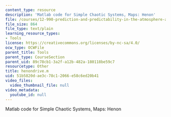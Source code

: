 ```yaml
---
content_type: resource
description: 'Matlab code for Simple Chaotic Systems, Maps: Henon'
file: /courses/12-990-prediction-and-predictability-in-the-atmosphere-and-oceans-spring-2003/51b5820dae3c78c12066e58c6ed20b41_henondrive.m
file_size: 864
file_type: text/plain
learning_resource_types:
- Tools
license: https://creativecommons.org/licenses/by-nc-sa/4.0/
ocw_type: OCWFile
parent_title: Tools
parent_type: CourseSection
parent_uid: 89c78cb1-3a2f-a12b-482a-180118be59c7
resourcetype: Other
title: henondrive.m
uid: 51b5820d-ae3c-78c1-2066-e58c6ed20b41
video_files:
  video_thumbnail_file: null
video_metadata:
  youtube_id: null
---
```

Matlab code for Simple Chaotic Systems, Maps: Henon